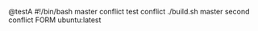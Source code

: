 @testA
#!/bin/bash
master conflict
test conflict
./build.sh
master second conflict
FORM ubuntu:latest
